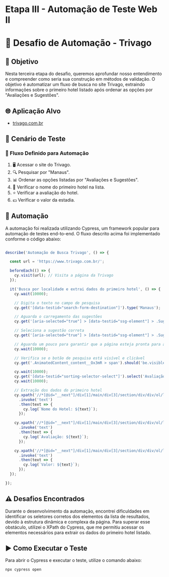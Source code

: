 # Etapa III - Automação de Teste Web II

# 🧪 Desafio de Automação - Trivago

## 🎯 Objetivo

Nesta terceira etapa do desafio, queremos aprofundar nosso entendimento e compreender como seria sua construção em métodos de validação. O objetivo é automatizar um fluxo de busca no site Trivago, extraindo informações sobre o primeiro hotel listado após ordenar as opções por "Avaliações e Sugestões".

## 🌐 Aplicação Alvo

- [trivago.com.br](https://www.trivago.com.br/)

## 📝 Cenário de Teste

### 🚀 Fluxo Definido para Automação

1. 🖥️ Acessar o site do Trivago.
2. 🔍 Pesquisar por "Manaus".
3. 📊 Ordenar as opções listadas por "Avaliações e Sugestões".
4. 🏨 Verificar o nome do primeiro hotel na lista.
5. ⭐ Verificar a avaliação do hotel.
6. 💵 Verificar o valor da estadia.

## 🤖 Automação

A automação foi realizada utilizando Cypress, um framework popular para automação de testes end-to-end. O fluxo descrito acima foi implementado conforme o código abaixo:

```jsx

describe('Automação de Busca Trivago', () => {

  const url = 'https://www.trivago.com.br/';

  beforeEach(() => {
    cy.visit(url); // Visita a página da Trivago
  });

  it('Busca por localidade e extrai dados do primeiro hotel', () => {
    cy.wait(10000);

    // Digita o texto no campo de pesquisa
    cy.get('[data-testid="search-form-destination"]').type('Manaus');

    // Aguarda o carregamento das sugestões
    cy.get('[aria-selected="true"] > [data-testid="ssg-element"] > .Suggestion_wrapper__wXhL2 > .Suggestion_textSection__ihJDz > .Suggestion_suggestionHighlight__8bFMG').should('be.visible');

    // Seleciona a sugestão correta
    cy.get('[aria-selected="true"] > [data-testid="ssg-element"] > .Suggestion_wrapper__wXhL2 > .Suggestion_textSection__ihJDz > .Suggestion_suggestionHighlight__8bFMG').contains('Manaus').click();

    // Aguarda um pouco para garantir que a página esteja pronta para a próxima ação
    cy.wait(10000);

    // Verifica se o botão de pesquisa está visível e clicável
    cy.get('.AnimatedContent_content__Ox3mR > span').should('be.visible').click({ force: true });

    cy.wait(10000);
    cy.get('[data-testid="sorting-selector-select"]').select('Avaliação e sugestões');
    cy.wait(10000);

    // Extração dos dados do primeiro hotel
    cy.xpath('//*[@id="__next"]/div[1]/main/div[3]/section/div/div/ol/li[1]/div/article/div[2]/div[1]/section/h2/button/span')
      .invoke('text')
      .then(text => {
        cy.log(`Nome do Hotel: ${text}`);
      });

    cy.xpath('//*[@id="__next"]/div[1]/main/div[3]/section/div/div/ol/li[1]/div/article/div[2]/div[1]/button/span/span/span/strong/span')
      .invoke('text')
      .then(text => {
        cy.log(`Avaliação: ${text}`);
      });

    cy.xpath('//*[@id="__next"]/div[1]/main/div[3]/section/div/div/ol/li[1]/div/article/div[2]/div[2]/div/div[1]/span/b')
      .invoke('text')
      .then(text => {
        cy.log(`Valor: ${text}`);
      });
  });

});

```

## ⚠️ Desafios Encontrados

Durante o desenvolvimento da automação, encontrei dificuldades em identificar os seletores corretos dos elementos da lista de resultados, devido à estrutura dinâmica e complexa da página. Para superar esse obstáculo, utilizei o XPath do Cypress, que me permitiu acessar os elementos necessários para extrair os dados do primeiro hotel listado.

## ▶️ Como Executar o Teste

Para abrir o Cypress e executar o teste, utilize o comando abaixo:

```bash
npx cypress open

```